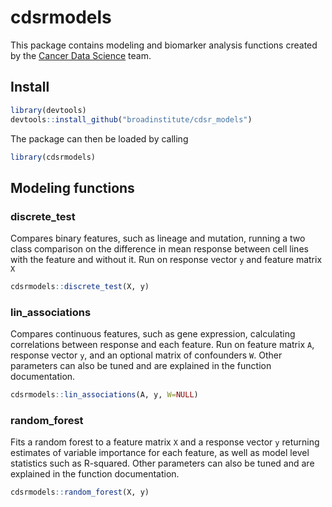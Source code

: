 cdsrmodels
================

This package contains modeling and biomarker analysis functions
created by the [Cancer Data Science](http://cancerdatascience.org/) team.

## Install

``` r
library(devtools)
devtools::install_github("broadinstitute/cdsr_models")
```

The package can then be loaded by calling

``` r
library(cdsrmodels)
```

## Modeling functions

### discrete\_test

Compares binary features, such as lineage and mutation, running a two class
comparison on the difference in mean response between cell lines with the
feature and without it. Run on response vector `y` and feature matrix `X`

``` r
cdsrmodels::discrete_test(X, y)
```

### lin\_associations

Compares continuous features, such as gene expression, calculating
correlations between response and each feature. Run on feature matrix
`A`, response vector `y`, and an optional matrix of confounders `W`.
Other parameters can also be tuned and are explained in the function
documentation.

``` r
cdsrmodels::lin_associations(A, y, W=NULL)
```

### random\_forest

Fits a random forest to a feature matrix `X` and a response vector `y`
returning estimates of variable importance for each feature, as well as
model level statistics such as R-squared. Other parameters can also be
tuned and are explained in the function documentation.

``` r
cdsrmodels::random_forest(X, y)
```
